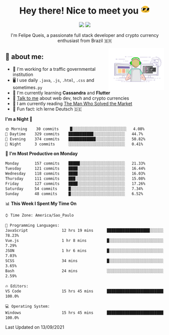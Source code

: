 
<h1 align="center">Hey there! Nice to meet you <img src="assets/sunglasses.gif" width="30"/></h1>

<p align="center">
  <a href="https://www.linkedin.com/in/fqueis"><img src="https://img.shields.io/badge/-LinkedIn-blue?style=flat&logo=Linkedin&logoColor=white" /></a>
  <a href="mailto:fqueis@gmail.com"><img src="https://img.shields.io/badge/-Gmail-c14438?style=flat&logo=Gmail&logoColor=white" /></a>
</p>

<p align="center">I'm Felipe Queis, a passionate full stack developer and crypto currency enthusiast from Brazil 🇧🇷</p>

<img width="35%" align="right" alt="fqueis" src="assets/profile.gif" /></p>

## 🤵 about me:

- 🏢 I'm working for a traffic governmental institution
- 🖥️ I use daily `.java`, `.js`, `.html`, `.css` and sometimes`.py`
- 🌱 I'm currently learning **Cassandra** and **Flutter**
- 💬 [Talk to me](https://github.com/fqueis/fqueis/discussions) about web dev, tech and crypto currencies
- 📖 I am currently reading [The Man Who Solved the Market](https://amzn.com/073521798X)
- 💭 Fun fact: ich lerne Deutsch 🇩🇪

<!--START_SECTION:waka-->
**I'm a Night 🦉** 

```text
🌞 Morning    30 commits     █░░░░░░░░░░░░░░░░░░░░░░░░   4.08% 
🌆 Daytime    329 commits    ███████████░░░░░░░░░░░░░░   44.7% 
🌃 Evening    374 commits    ████████████░░░░░░░░░░░░░   50.82% 
🌙 Night      3 commits      ░░░░░░░░░░░░░░░░░░░░░░░░░   0.41%

```
📅 **I'm Most Productive on Monday** 

```text
Monday       157 commits    █████░░░░░░░░░░░░░░░░░░░░   21.33% 
Tuesday      121 commits    ████░░░░░░░░░░░░░░░░░░░░░   16.44% 
Wednesday    118 commits    ████░░░░░░░░░░░░░░░░░░░░░   16.03% 
Thursday     111 commits    ███░░░░░░░░░░░░░░░░░░░░░░   15.08% 
Friday       127 commits    ████░░░░░░░░░░░░░░░░░░░░░   17.26% 
Saturday     54 commits     █░░░░░░░░░░░░░░░░░░░░░░░░   7.34% 
Sunday       48 commits     █░░░░░░░░░░░░░░░░░░░░░░░░   6.52%

```


📊 **This Week I Spent My Time On** 

```text
⌚︎ Time Zone: America/Sao_Paulo

💬 Programming Languages: 
JavaScript               12 hrs 19 mins      ███████████████████░░░░░░   78.23% 
Vue.js                   1 hr 8 mins         █░░░░░░░░░░░░░░░░░░░░░░░░   7.29% 
JSON                     1 hr 6 mins         █░░░░░░░░░░░░░░░░░░░░░░░░   7.03% 
SCSS                     34 mins             █░░░░░░░░░░░░░░░░░░░░░░░░   3.65% 
Bash                     24 mins             ░░░░░░░░░░░░░░░░░░░░░░░░░   2.59%

🔥 Editors: 
VS Code                  15 hrs 45 mins      █████████████████████████   100.0%

💻 Operating System: 
Windows                  15 hrs 45 mins      █████████████████████████   100.0%

```


 Last Updated on 13/09/2021
<!--END_SECTION:waka-->
